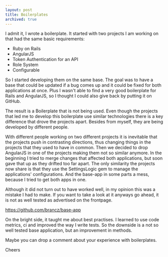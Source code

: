 ```yaml
---
layout: post
title: Boilerplates
archived: true
---
```


I admit it, I wrote a boilerplate. It started with two projects I am working on
that had the same basic requirements:

* Ruby on Rails
* AngularJS
* Token Authentication for an API
* Role System
* Configurable

So I started developing them on the same base. The goal was to have a base that
could be updated if a bug comes up and it could be fixed for both applications
at once. Plus I wasn't able to find a very good boilerplate for Rails and
AngularJS, so I thought I could also give back by putting it on GitHub.

The result is a Boilerplate that is not being used. Even though the projects
that led me to develop this boilerplate use similar technologies there is a key
difference that drove the projects apart. Besides from myself, they are being
developed by different people.

With different people working on two different projects it is inevitable that
the projects push in contrasting directions, thus changing things in the
projects that they used to have in common. Then we decided to drop AngularJS in
one of the projects making them not so similar anymore. In the beginning I
tried to merge changes that affected both applications, but soon gave that up
as they drifted too far apart. The only similarity the projects now share is
that they use the SettingsLogic gem to manage the applications' configurations.
And the base-app in some parts a mess, because I tried to get both apps in one.

Although it did not turn out to have worked well, in my opinion this was a
mistake I had to make. If you want to take a look at it anyways go ahead, it is
not as well tested as advertised on the frontpage.

https://github.com/brancz/base-app

On the bright side, it taught me about best practises. I learned to use code
metrics, ci and improved the way I write tests. So the downside is a not so
well tested base application, but an improvement in methods.

Maybe you can drop a comment about your experience with boilerplates.

Cheers
